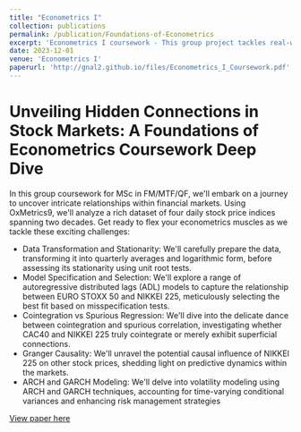 ```yaml
---
title: "Econometrics I"
collection: publications
permalink: /publication/Foundations-of-Econometrics
excerpt: 'Econometrics I coursework - This group project tackles real-world stock market data: daily prices, complex models, and rigorous testing. Expect data transformations, stationarity checks, cointegration mysteries, and Granger causality investigations. Prepare to wield econometrics tools like ADL, GARCH, and LM tests to unlock hidden relationships and navigate market complexities. Eight pages of intensive analysis await!'
date: 2023-12-01
venue: 'Econometrics I'
paperurl: 'http://gnal2.github.io/files/Econometrics_I_Coursework.pdf'
---
```

Unveiling Hidden Connections in Stock Markets: A Foundations of Econometrics Coursework Deep Dive
====

In this group coursework for MSc in FM/MTF/QF, we'll embark on a journey to uncover intricate relationships within financial markets. Using OxMetrics9, we'll analyze a rich dataset of four daily stock price indices spanning two decades. Get ready to flex your econometrics muscles as we tackle these exciting challenges:

* Data Transformation and Stationarity: We'll carefully prepare the data, transforming it into quarterly averages and logarithmic form, before assessing its stationarity using unit root tests.
* Model Specification and Selection: We'll explore a range of autoregressive distributed lags (ADL) models to capture the relationship between EURO STOXX 50 and NIKKEI 225, meticulously selecting the best fit based on misspecification tests.
* Cointegration vs Spurious Regression: We'll dive into the delicate dance between cointegration and spurious correlation, investigating whether CAC40 and NIKKEI 225 truly cointegrate or merely exhibit superficial connections.
* Granger Causality: We'll unravel the potential causal influence of NIKKEI 225 on other stock prices, shedding light on predictive dynamics within the markets.
* ARCH and GARCH Modeling: We'll delve into volatility modeling using ARCH and GARCH techniques, accounting for time-varying conditional variances and enhancing risk management strategies


[View paper here](http://gnal2.github.io/files/Econometrics_I_Coursework.pdf)
